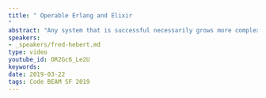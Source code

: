 ```yaml
---
title: " Operable Erlang and Elixir
"
abstract: "Any system that is successful necessarily grows more complex. This means that code gets messier, but also that the people who are part of the system have to handle ever-increasing complexity. It is not sufficient to take a code-centric approach; to make our Erlang and Elixir systems truly operator-friendly, we have to understand how our mental models work, and what constitutes good automation. Finally, we need to be aware of all the tools the Erlang VM makes available to us to truly deal with the unexpected."
speakers:
- _speakers/fred-hebert.md
type: video
youtube_id: OR2Gc6_Le2U
keywords: 
date: 2019-03-22
tags: Code BEAM SF 2019
---
```

